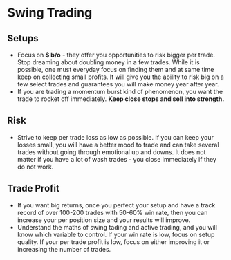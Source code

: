 # Swing Trading

## Setups

- Focus on **$ b/o** - they offer you opportunities to risk bigger per trade. Stop dreaming about doubling money in a few trades. While it is possible, one must everyday focus on finding them and at same time keep on collecting small profits. It will give you the ability to risk big on a few select trades and guarantees you will make money year after year.
- If you are trading a momentum burst kind of phenomenon, you want the trade to rocket off immediately. **Keep close stops and sell into strength.**

## Risk

- Strive to keep per trade loss as low as possible. If you can keep your losses small, you will have a better mood to trade and can take several trades without going through emotional up and downs. It does not matter if you have a lot of wash trades - you close immediately if they do not work.

## Trade Profit

- If you want big returns, once you perfect your setup and have a track record of over 100-200 trades with 50-60% win rate, then you can increase your per position size and your results will improve.
- Understand the maths of swing tading and active trading, and you will know which variable to control. If your win rate is low, focus on setup quality. If your per trade profit is low, focus on either improving it or increasing the number of trades.
